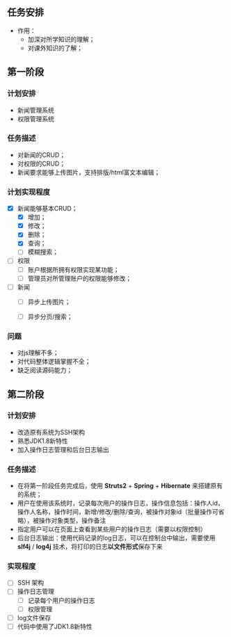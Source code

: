 ## 任务安排

* 作用：
  * 加深对所学知识的理解；
  * 对课外知识的了解；



## 第一阶段

### 计划安排

* 新闻管理系统
* 权限管理系统



### 任务描述

* 对新闻的CRUD；
* 对权限的CRUD；
* 新闻要求能够上传图片，支持排版/html富文本编辑；



### 计划实现程度

* [x] 新闻能够基本CRUD；
  * [x] 增加；
  * [x] 修改；
  * [x] 删除；
  * [x] 查询；
  * [ ] 模糊搜索；
* [ ] 权限
  * [ ] 账户根据所拥有权限实现某功能；
  * [ ] 管理员对所管理账户的权限能够修改；
* [ ] 新闻
  * [ ] 异步上传图片；
  * [ ] 异步分页/搜索；



### 问题

* 对js理解不多；
* 对代码整体逻辑掌握不全；
* 缺乏阅读源码能力；



## 第二阶段

### 计划安排

* 改造原有系统为SSH架构
* 熟悉JDK1.8新特性
* 加入操作日志管理和后台日志输出



### 任务描述

* 在将第一阶段任务完成后，使用 **Struts2** + **Spring** + **Hibernate** 来搭建原有的系统；
* 用户在使用该系统时，记录每次用户的操作日志，操作信息包括：操作人id，操作人名称，操作时间，新增/修改/删除/查询，被操作对象id（批量操作可省略），被操作对象类型，操作备注
* 指定用户可以在页面上查看到某些用户的操作日志（需要以权限控制）
* 后台日志输出：使用代码记录的log日志，可以在控制台中输出，需要使用 **slf4j** / **log4j** 技术，将打印的日志**以文件形式**保存下来



### 实现程度

* [ ] SSH 架构
* [ ] 操作日志管理
  * [ ] 记录每个用户的操作日志
  * [ ] 权限管理
* [ ] log文件保存
* [ ] 代码中使用了JDK1.8新特性